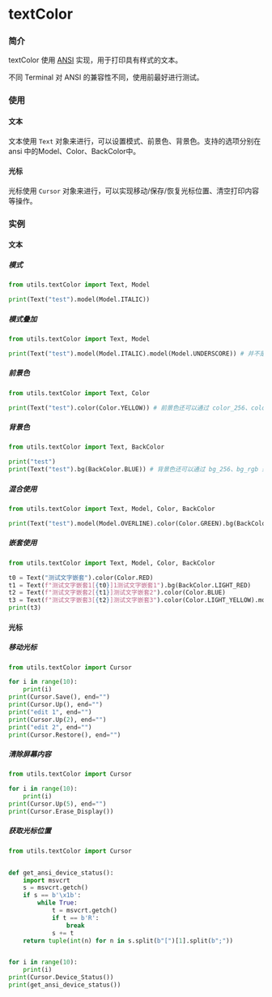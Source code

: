 # textColor

### 简介
textColor 使用 [ANSI](https://zh.wikipedia.org/wiki/ANSI转义序列) 实现，用于打印具有样式的文本。

不同 Terminal 对 ANSI 的兼容性不同，使用前最好进行测试。

### 使用

#### 文本

文本使用 `Text` 对象来进行，可以设置模式、前景色、背景色。支持的选项分别在 ansi 中的Model、Color、BackColor中。

#### 光标

光标使用 `Cursor` 对象来进行，可以实现移动/保存/恢复光标位置、清空打印内容等操作。

### 实例

#### 文本

##### 模式

~~~python
from utils.textColor import Text, Model

print(Text("test").model(Model.ITALIC))
~~~

##### 模式叠加

~~~python
from utils.textColor import Text, Model

print(Text("test").model(Model.ITALIC).model(Model.UNDERSCORE)) # 并不是所有模式都可以叠加使用
~~~

##### 前景色

~~~python
from utils.textColor import Text, Color

print(Text("test").color(Color.YELLOW)) # 前景色还可以通过 color_256、color_rgb 来进行设置
~~~

##### 背景色

~~~python
from utils.textColor import Text, BackColor

print("test")
print(Text("test").bg(BackColor.BLUE)) # 背景色还可以通过 bg_256、bg_rgb 来进行设置
~~~

##### 混合使用

~~~python
from utils.textColor import Text, Model, Color, BackColor

print(Text("test").model(Model.OVERLINE).color(Color.GREEN).bg(BackColor.LIGHT_RED))
~~~

##### 嵌套使用

~~~python
from utils.textColor import Text, Model, Color, BackColor

t0 = Text("测试文字嵌套").color(Color.RED)
t1 = Text(f"测试文字嵌套1[{t0}]1测试文字嵌套1").bg(BackColor.LIGHT_RED)
t2 = Text(f"测试文字嵌套2[{t1}]测试文字嵌套2").color(Color.BLUE)
t3 = Text(f"测试文字嵌套3[{t2}]测试文字嵌套3").color(Color.LIGHT_YELLOW).model(Model.DOUBLE_UNDERSCORE)
print(t3)
~~~

#### 光标

##### 移动光标

```python
from utils.textColor import Cursor

for i in range(10):
    print(i)
print(Cursor.Save(), end="")
print(Cursor.Up(), end="")
print("edit 1", end="")
print(Cursor.Up(2), end="")
print("edit 2", end="")
print(Cursor.Restore(), end="")
```

##### 清除屏幕内容

~~~python
from utils.textColor import Cursor

for i in range(10):
    print(i)
print(Cursor.Up(5), end="")
print(Cursor.Erase_Display())
~~~

##### 获取光标位置

~~~python
from utils.textColor import Cursor


def get_ansi_device_status():
    import msvcrt
    s = msvcrt.getch()
    if s == b'\x1b':
        while True:
            t = msvcrt.getch()
            if t == b'R':
                break
            s += t
    return tuple(int(n) for n in s.split(b"[")[1].split(b";"))


for i in range(10):
    print(i)
print(Cursor.Device_Status())
print(get_ansi_device_status())
~~~

